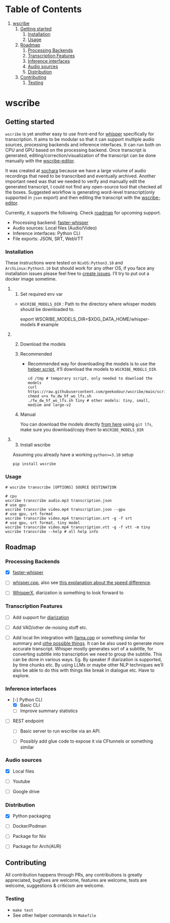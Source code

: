 
# Table of Contents

1.  [wscribe](#orgb3cb7b6)
    1.  [Getting started](#org4bfa46d)
        1.  [Installation](#org32caff3)
        2.  [Usage](#org7f7ca72)
    2.  [Roadmap](#org7e84ad8)
        1.  [Processing Backends](#orgb5339b4)
        2.  [Transcription Features](#orga02a040)
        3.  [Inference interfaces](#org5455504)
        4.  [Audio sources](#org3caa573)
        5.  [Distribution](#orgd2b3566)
    3.  [Contributing](#org9388e9b)
        1.  [Testing](#org949fef2)


<a id="orgb3cb7b6"></a>

# wscribe


<a id="org4bfa46d"></a>

## Getting started

`wscribe` is yet another easy to use front-end for [whisper](https://github.com/openai/whisper) specifically for transcription. It aims to be modular so that it can support multiple audio sources, processing backends and inference interfaces. It can run both on CPU and GPU based on the processing backend. Once transcript is generated, editing/correction/visualization of the transcript can be done manually with the [wscribe-editor](https://github.com/geekodour/wscribe-editor).

It was created at [sochara](https://www.sochara.org/) because we have a large volume of audio recordings that need to be transcribed and eventually archived. Another important need was that we needed to verify and manually edit the generated transcript, I could not find any open-source tool that checked all the boxes. Suggested workflow is generating word-level transcript(only supported in `json` export) and then editing the transcript with the [wscribe-editor](https://github.com/geekodour/wscribe-editor).

Currently, it supports the following. Check [roadmap](#org7e84ad8) for upcoming support.

-   Processing backend: [faster-whisper](https://github.com/guillaumekln/faster-whisper)
-   Audio sources: Local files (Audio/Video)
-   Inference interfaces: Python CLI
-   File exports: JSON, SRT, WebVTT


<a id="org32caff3"></a>

### Installation

These instructions were tested on `NixOS:Python3.10` and `ArchLinux:Python3.10` but should work for any other OS, if you face any installation issues please feel free to [create issues](https://github.com/geekodour/wscribe/issues). I&rsquo;ll try to put out a docker image sometime.

1.  1. Set required env var

    -   `WSCRIBE_MODELS_DIR` : Path to the directory where whisper models should be downloaded to.
    
        export WSCRIBE_MODELS_DIR=$XDG_DATA_HOME/whisper-models # example

2.  2. Download the models

    1.  Recommended
    
        -   Recommended way for downloading the models is to use the [helper script](https://github.com/geekodour/wscribe/blob/main/scripts/fw_dw_hf_wo_lfs.sh), it&rsquo;ll download the models to `WSCRIBE_MODELS_DIR`.
            
                cd /tmp # temporary script, only needed to download the models
                curl https://raw.githubusercontent.com/geekodour/wscribe/main/scripts/fw_dw_hf_wo_lfs.sh
                chmod u+x fw_dw_hf_wo_lfs.sh
                ./fw_dw_hf_wo_lfs.sh tiny # other models: tiny, small, medium and large-v2
    
    2.  Manual
    
        You can download the models directly [from here](https://huggingface.co/guillaumekln) using `git lfs`, make sure you download/copy them to `WSCRIBE_MODELS_DIR`

3.  3. Install wscribe

    Assuming you already have a working `python>=3.10` setup
    
        pip install wscribe


<a id="org7f7ca72"></a>

### Usage

    # wscribe transcribe [OPTIONS] SOURCE DESTINATION
    
    # cpu
    wscribe transcribe audio.mp3 transcription.json
    # use gpu
    wscribe transcribe video.mp4 transcription.json --gpu
    # use gpu, srt format
    wscribe transcribe video.mp4 transcription.srt -g -f srt
    # use gpu, srt format, tiny model
    wscribe transcribe video.mp4 transcription.vtt -g -f vtt -m tiny
    wscribe transcribe --help # all help info


<a id="org7e84ad8"></a>

## Roadmap


<a id="orgb5339b4"></a>

### Processing Backends

-   [X] [faster-whisper](https://github.com/guillaumekln/faster-whisper)
-   [ ] [whisper.cpp](https://github.com/ggerganov/whisper.cpp), also see [this explanation about the speed difference](https://github.com/ggerganov/whisper.cpp/issues/1127).
-   [ ] [WhisperX](https://github.com/m-bain/whisperX), diarization is something to look forward to


<a id="orga02a040"></a>

### Transcription Features

-   [ ] Add support for [diarization](https://github.com/guillaumekln/faster-whisper/issues/303)
-   [ ] Add VAD/other de-noising stuff etc.
-   [ ] Add local llm integration with [llama.cpp](https://github.com/ggerganov/llama.cpp/pull/1773) or something similar for summary and [othe possible things](https://news.ycombinator.com/item?id=36900294). It can be also used to generate more accurate transcript. Whisper mostly generates sort of a subtitle, for converting subtitle into transcription we need to group the subtitle. This can be done in various ways. Eg. By speaker if diarization is supported, by time chunks etc. By using LLMs or maybe other NLP techniques we&rsquo;ll also be able to do this with things like break in dialogue etc. Have to explore.


<a id="org5455504"></a>

### Inference interfaces

-   [-] Python CLI
    -   [X] Basic CLI
    -   [ ] Improve summary statistics
-   [ ] REST endpoint
    -   [ ] Basic server to run wscribe via an API.
    -   [ ] Possibly add glue code to expose it via CFtunnels or something similar


<a id="org3caa573"></a>

### Audio sources

-   [X] Local files
-   [ ] Youtube
-   [ ] Google drive


<a id="orgd2b3566"></a>

### Distribution

-   [X] Python packaging
-   [ ] Docker/Podman
-   [ ] Package for Nix
-   [ ] Package for Arch(AUR)


<a id="org9388e9b"></a>

## Contributing

All contribution happens through PRs, any contributions is greatly appreciated, bugfixes are welcome, features are welcome, tests are welcome, suggestions & criticism are welcome.


<a id="org949fef2"></a>

### Testing

-   `make test`
-   See other helper commands in `Makefile`

